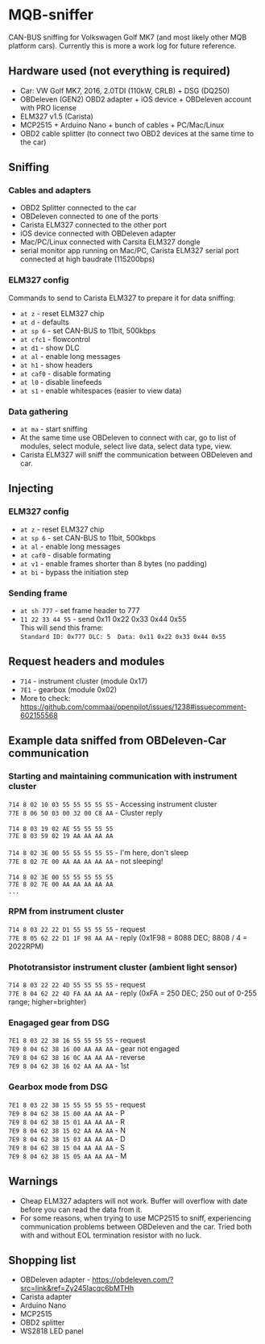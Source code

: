 # MQB-sniffer
CAN-BUS sniffing for Volkswagen Golf MK7 (and most likely other MQB platform cars).
Currently this is more a work log for future reference.

## Hardware used (not everything is required) ## 
* Car: VW Golf MK7, 2016, 2.0TDI (110kW, CRLB) + DSG (DQ250)
* OBDeleven (GEN2) OBD2 adapter + iOS device + OBDeleven account with PRO license
* ELM327 v1.5 (Carista)
* MCP2515 + Arduino Nano + bunch of cables + PC/Mac/Linux
* OBD2 cable splitter (to connect two OBD2 devices at the same time to the car)

## Sniffing ##
### Cables and adapters ###
* OBD2 Splitter connected to the car
* OBDeleven connected to one of the ports
* Carista ELM327 connected to the other port
* iOS device connected with OBDeleven adapter
* Mac/PC/Linux connected with Carsita ELM327 dongle
* serial monitor app running on Mac/PC, Carista ELM327 serial port connected at high baudrate (115200bps)

### ELM327 config ###
Commands to send to Carista ELM327 to prepare it for data sniffing:
* `at z` - reset ELM327 chip
* `at d` - defaults
* `at sp 6` - set CAN-BUS to 11bit, 500kbps
* `at cfc1` - flowcontrol
* `at d1` - show DLC
* `at al` - enable long messages
* `at h1` - show headers
* `at caf0` - disable formating
* `at l0` - disable linefeeds
* `at s1` - enable whitespaces (easier to view data)

### Data gathering ###
* `at ma` - start sniffing
* At the same time use OBDeleven to connect with car, go to list of modules, select  module, select live data, select data type, view.
* Carista ELM327 will sniff the communication between OBDeleven and car.

## Injecting ##
### ELM327 config ###
* `at z` - reset ELM327 chip
* `at sp 6` - set CAN-BUS to 11bit, 500kbps
* `at al` - enable long messages
* `at caf0` - disable formating
* `at v1` - enable frames shorter than 8 bytes (no padding)
* `at bi` - bypass the initiation step

### Sending frame ###
* `at sh 777` - set frame header to 777
* `11 22 33 44 55` - send 0x11 0x22 0x33 0x44 0x55<br />
This will send this frame:<br />
`Standard ID: 0x777 DLC: 5  Data: 0x11 0x22 0x33 0x44 0x55`


## Request headers and modules ##
* `714` - instrument cluster (module 0x17)
* `7E1` - gearbox (module 0x02)
* More to check: https://github.com/commaai/openpilot/issues/1238#issuecomment-602155568

## Example data sniffed from OBDeleven-Car communication ##
### Starting and maintaining communication with instrument cluster ###
`714 8 02 10 03 55 55 55 55 55` - Accessing instrument cluster<br>
`77E 8 06 50 03 00 32 00 C8 AA` - Cluster reply<br>
<br>
`714 8 03 19 02 AE 55 55 55 55`<br>
`77E 8 03 59 02 19 AA AA AA AA`<br>
<br>
`714 8 02 3E 00 55 55 55 55 55` - I'm here, don't sleep<br>
`77E 8 02 7E 00 AA AA AA AA AA` - not sleeping!<br>
<br>
`714 8 02 3E 00 55 55 55 55 55`<br>
`77E 8 02 7E 00 AA AA AA AA AA`<br>
`...`<br>

### RPM from instrument cluster ###
`714 8 03 22 22 D1 55 55 55 55` - request<br>
`77E 8 05 62 22 D1 1F 98 AA AA` - reply (0x1F98 = 8088 DEC; 8808 / 4 = 2022RPM)<br>

### Phototransistor instrument cluster (ambient light sensor) ###
`714 8 03 22 22 4D 55 55 55 55` - request<br>
`77E 8 04 62 22 4D FA AA AA AA` - reply (0xFA = 250 DEC; 250 out of 0-255 range; higher=brighter)<br>

### Enagaged gear from DSG ###
`7E1 8 03 22 38 16 55 55 55 55` - request<br>
`7E9 8 04 62 38 16 00 AA AA AA` - gear not engaged<br>
`7E9 8 04 62 38 16 0C AA AA AA` - reverse<br>
`7E9 8 04 62 38 16 02 AA AA AA` - 1st<br>

### Gearbox mode from DSG ###
`7E1 8 03 22 38 15 55 55 55 55` - request<br>
`7E9 8 04 62 38 15 00 AA AA AA` - P<br>
`7E9 8 04 62 38 15 01 AA AA AA` - R<br>
`7E9 8 04 62 38 15 02 AA AA AA` - N<br>
`7E9 8 04 62 38 15 03 AA AA AA` - D<br>
`7E9 8 04 62 38 15 04 AA AA AA` - S<br>
`7E9 8 04 62 38 15 05 AA AA AA` - M<br>

## Warnings ##
* Cheap ELM327 adapters will not work. Buffer will overflow with date before you can read the data from it.
* For some reasons, when trying to use MCP2515 to sniff, experiencing communication problems between OBDeleven and the car. Tried both with and without EOL termination resistor with no luck.

## Shopping list ##
* OBDeleven adapter - https://obdeleven.com/?src=link&ref=Zy245Iacqc6bMTHh
* Carista adapter
* Arduino Nano
* MCP2515
* OBD2 splitter
* WS2818 LED panel
